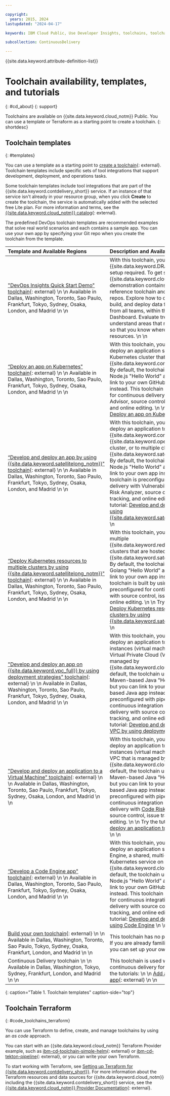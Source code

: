 ```yaml
---

copyright:
  years: 2015, 2024
lastupdated: "2024-04-17"

keywords: IBM Cloud Public, Use Developer Insights, toolchains, toolchain templates, toolchain tutorials, available regions, tools, Terraform 

subcollection: ContinuousDelivery

---
```


{{site.data.keyword.attribute-definition-list}}


# Toolchain availability, templates, and tutorials  
{: #cd_about}
{: support}

Toolchains are available on {{site.data.keyword.cloud_notm}} Public. You can use a template or Terraform as a starting point to create a toolchain.
{: shortdesc}

## Toolchain templates
{: #templates}

You can use a template as a starting point to [create a toolchain](https://cloud.ibm.com/devops/create){: external}. Toolchain templates include specific sets of tool integrations that support development, deployment, and operations tasks.

Some toolchain templates include tool integrations that are part of the {{site.data.keyword.contdelivery_short}} service. If an instance of that service isn't already in your resource group, when you click **Create** to create the toolchain, the service is automatically added with the selected free Lite plan. For more information and terms, see the [{{site.data.keyword.cloud_notm}} catalog](https://cloud.ibm.com/catalog/services/continuous-delivery/){: external}.

The predefined DevOps toolchain templates are recommended examples that solve real world scenarios and each contains a sample app. You can use your own app by specifying your Git repo when you create the toolchain from the template.

|Template and Available Regions |Description and Available Tutorials	|Included Tools |
|:----------|:------------------------------|:------------------|
|["DevOps Insights Quick Start Demo" toolchain](https://cloud.ibm.com/devops/setup/deploy?repository=https%3A%2F%2Fgithub.com%2Fdevops-insights%2FDevOpsInsights_Demo_Toolchain_Template){: external}  \n  \n  Available in Dallas, Washington, Toronto, Sao Paulo, Frankfurt, Tokyo, Sydney, Osaka, London, and Madrid  \n  \n 		|With this toolchain, you can explore {{site.data.keyword.DRA_short}}, with no setup required. To get started, log in to {{site.data.keyword.cloud_notm}}. This demonstration contains data from a reference toolchain and three GitHub repos. Explore how to organize, test, build, and deploy data for all applications, from all teams, within the Quality Dashboard. Evaluate trends and understand areas that need improvements so that you know where to focus your resources.  \n  \n  		|GitHub and Issues  \n  \n {{site.data.keyword.DRA_full}}  \n  \n 		|
|[“Deploy an app on Kubernetes" toolchain](https://cloud.ibm.com/devops/setup/deploy?repository=https://github.com/open-toolchain/secure-app-toolchain){: external}  \n  \n Available in Dallas, Washington, Toronto, Sao Paulo, Frankfurt, Tokyo, Sydney, Osaka, London, and Madrid \n  \n  		|With this toolchain, you can develop, and deploy an application securely into a Kubernetes cluster that is managed by the {{site.data.keyword.containerlong_notm}}. By default, the toolchain uses a sample Node.js "Hello World" app, but you can link to your own GitHub repository instead. This toolchain is preconfigured for continuous delivery with Vulnerability Advisor, source control, issue tracking, and online editing.  \n  \n  Try the tutorial: [Deploy an app on Kubernetes](/docs/ContinuousDelivery?topic=ContinuousDelivery-tutorial-cd-kubernetes)  \n  \n   		|{{site.data.keyword.deliverypipeline}}  \n  \n GitHub and Issues  \n  \n {{site.data.keyword.containerlong_notm}} (Kubernetes cluster)  \n  \n 			|
|[“Develop and deploy an app by using {{site.data.keyword.satellitelong_notm}}" toolchain](https://cloud.ibm.com/devops/setup/deploy?repository=https://github.com/open-toolchain/secure-app-toolchain){: external}  \n  \n Available in Dallas, Washington, Toronto, Sao Paulo, Frankfurt, Tokyo, Sydney, Osaka, London, and Madrid  \n  \n  		|With this toolchain, you can develop and deploy an application to a single {{site.data.keyword.containerlong}}, a {{site.data.keyword.openshiftlong}} cluster, or to multiple clusters by using {{site.data.keyword.satellitelong_notm}}. By default, the toolchain uses a sample Node.js "Hello World" app, but you can link to your own app instead. This toolchain is preconfigured for continuous delivery with Vulnerability Advisor, Code Risk Analyzer, source control, issue tracking, and online editing.  \n  \n  Try the tutorial: [Develop and deploy an app by using {{site.data.keyword.satellitelong_notm}}](/docs/ContinuousDelivery?topic=ContinuousDelivery-tutorial-cd-satellite)  \n  \n   		|{{site.data.keyword.deliverypipeline}}  \n  \n {{site.data.keyword.gitrepos}}  \n  \n IBM Secrets Manager   \n  \n {{site.data.keyword.DRA_full}}  \n  \n 			|
|[“Deploy Kubernetes resources to multiple clusters by using {{site.data.keyword.satellitelong_notm}}" toolchain](https://cloud.ibm.com/devops/setup/deploy?repository=https://github.com/open-toolchain/satellite-cd-toolchain){: external}  \n  \n Available in Dallas, Washington, Toronto, Sao Paulo, Frankfurt, Tokyo, Sydney, Osaka, London, and Madrid  \n  \n  		|With this toolchain, you can deploy to multiple {{site.data.keyword.redhat_openshift_full}} clusters that are hosted on {{site.data.keyword.satellitelong_notm}}. By default, the toolchain uses a sample Golang "Hello World" app, but you can link to your own app instead. This toolchain is built by using Tekton and is preconfigured for continuous delivery with source control, issue tracking, and online editing.  \n  \n  Try the tutorial: [Deploy Kubernetes resources to multiple clusters by using {{site.data.keyword.satellitelong_notm}}](/docs/ContinuousDelivery?topic=ContinuousDelivery-tutorial-cd-only-satellite)  \n  \n   		|{{site.data.keyword.deliverypipeline}}  \n  \n {{site.data.keyword.gitrepos}}  \n  \n 			|
|["Develop and deploy an app on {{site.data.keyword.vpc_full}} by using deployment strategies" toolchain](http://cloud.ibm.com/devops/setup/deploy?repository=https://github.com/open-toolchain/simple-vsi-toolchain){: external}  \n  \n Available in Dallas, Washington, Toronto, Sao Paulo, Frankfurt, Tokyo, Sydney, Osaka, London, and Madrid  \n  \n  		|With this toolchain, you can develop and deploy an application to virtual server instances (virtual machine) within your Virtual Private Cloud (VPC) that is managed by {{site.data.keyword.cloud_notm}}. By default, the toolchain uses a sample Maven-based Java "Hello World" app, but you can link to your own Maven-based Java app instead. This toolchain is preconfigured with pipelines for continuous integration and continuous delivery with source control, issue tracking, and online editing.  \n  \n  Try the tutorial: [Develop and deploy an app on VPC by using deployment strategies](/docs/ContinuousDelivery?topic=ContinuousDelivery-tutorial-cd-vpc)  \n  \n   		|{{site.data.keyword.cos_full_notm}} bucket  \n  \n  {{site.data.keyword.deliverypipeline}}  \n  \n  {{site.data.keyword.DRA_full}}  \n  \n  {{site.data.keyword.gitrepos}}  \n  \n Secrets Manager   \n  \n 			|
|["Develop and deploy an application to a Virtual Machine" toolchain](https://cloud.ibm.com/devops/setup/deploy?repository=https%3A%2F%2Fgithub.com%2Fopen-toolchain%2Fsimple-vsi-toolchain){: external}  \n  \n Available in Dallas, Washington, Toronto, Sao Paulo, Frankfurt, Tokyo, Sydney, Osaka, London, and Madrid  \n  \n  		|With this toolchain, you can develop and deploy an application to virtual server instances (virtual machine) within your VPC that is managed by {{site.data.keyword.cloud_notm}}. By default, the toolchain uses a sample Maven-based Java "Hello World" app, but you can link to your own Maven-based Java app instead. This toolchain is preconfigured with pipelines for continuous integration and continuous delivery with [Code Risk Analyzer (CRA)](/docs/code-risk-analyzer-cli-plugin?topic=code-risk-analyzer-cli-plugin-cra-cli-plugin), source control, issue tracking, and online editing.  \n  \n  Try the tutorial: [Develop and deploy an application to a Virtual Machine](/docs/ContinuousDelivery?topic=ContinuousDelivery-tutorial-cd-vsi)  \n  \n   		|{{site.data.keyword.cos_full_notm}} bucket  \n  \n  {{site.data.keyword.deliverypipeline}}  \n  \n  {{site.data.keyword.DRA_full}}  \n  \n  {{site.data.keyword.gitrepos}}  \n  \n Secrets Manager   \n  \n 			|
|[“Develop a Code Engine app" toolchain](http://cloud.ibm.com/devops/setup/deploy?repository=https%3A%2F%2Fgithub.com%2Fopen-toolchain%2Fcode-engine-toolchain){: external}  \n  \n Available in Dallas, Washington, Toronto, Sao Paulo, Frankfurt, Tokyo, Sydney, Osaka, London, and Madrid  \n  \n  		|With this toolchain, you can develop and deploy an application securely into Code Engine, a shared, multi-tenant Kubernetes service on {{site.data.keyword.cloud_notm}}. By default, the toolchain uses a sample Node.js "Hello World" app, but you can link to your own GitHub repository instead. This toolchain is preconfigured for continuous integration, continuous delivery with source control, issue tracking, and online editing.  \n  \n  Try the tutorial: [Develop and deploy an app by using Code Engine](/docs/ContinuousDelivery?topic=ContinuousDelivery-tutorial-cd-code-engine)  \n  \n   		|{{site.data.keyword.deliverypipeline}}  \n  \n {{site.data.keyword.gitrepos}}  \n  \n {{site.data.keyword.codeenginefull}}   \n  \n 			|
|[Build your own toolchain](https://cloud.ibm.com/devops/setup/deploy?repository=https%3A%2F%2Fgithub.com%2Fopen-toolchain%2Fempty-toolchain){: external}  \n  \n Available in Dallas, Washington, Toronto, Sao Paulo, Tokyo, Sydney, Osaka, Frankfurt, London, and Madrid  \n  \n 		|This toolchain has no preconfigured tools. If you are already familiar with toolchains, you can set up your own toolchain.  \n  \n  		|None		|
|Continuous Delivery toolchain  \n   \n Available in Dallas, Washington, Tokyo, Sydney, Frankfurt, London, and Madrid  \n  \n 		|This toolchain is used when you enable continuous delivery for an app.  \n  \n Try the tutorials:  \n  \n [Add a toolchain to an app](https://www.ibm.com/architectures/hybrid){: external}  \n  \n |{{site.data.keyword.deliverypipeline}}  \n  \n GitHub and Issues  \n  \n {{site.data.keyword.cloud_notm}}  \n  \n 		|
{: caption="Table 1. Toolchain templates" caption-side="top"}

## Toolchain Terraform
{: #code_toolchains_terraform}

You can use Terraform to define, create, and manage toolchains by using an *as code* approach.

You can start with an {{site.data.keyword.cloud_notm}} Terraform Provider example, such as [ibm-cd-toolchain-simple-helm](https://github.com/IBM-Cloud/terraform-provider-ibm/tree/master/examples/ibm-cd-toolchain-simple-helm){: external} or [ibm-cd-tekton-pipeline](https://github.com/IBM-Cloud/terraform-provider-ibm/tree/master/examples/ibm-cd-tekton-pipeline){: external}, or you can write your own Terraform.

To start working with Terraform, see [Setting up Terraform for {{site.data.keyword.contdelivery_short}}](/docs/ContinuousDelivery?topic=ContinuousDelivery-terraform-setup). For more information about the Terraform resources and data sources for {{site.data.keyword.cloud_notm}} including the {{site.data.keyword.contdelivery_short}} service, see the [{{site.data.keyword.cloud_notm}} Provider Documentation](https://registry.terraform.io/providers/IBM-Cloud/ibm/latest/docs){: external}. 
